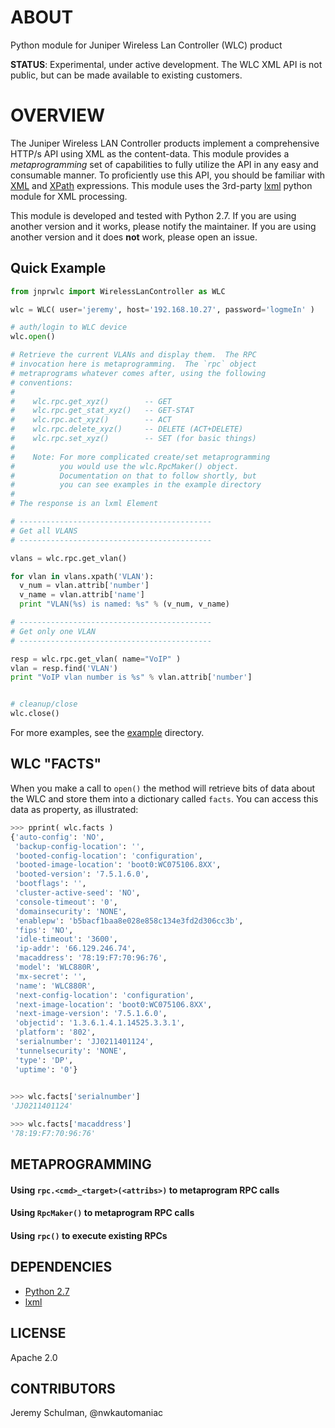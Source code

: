 # ABOUT

  Python module for Juniper Wireless Lan Controller (WLC) product

**STATUS**: Experimental, under active development.  The WLC XML API is not public, but can be made available to existing customers.

# OVERVIEW

  The Juniper Wireless LAN Controller products implement a comprehensive HTTP/s API using XML as the content-data.  This module provides a *metaprogramming* set of capabilities to fully utilize the API in any easy and consumable manner.  To proficiently use this API, you should be familiar with [XML](http://www.w3schools.com/xml/) and [XPath](http://www.w3schools.com/xpath/) expressions.  This module uses the 3rd-party [lxml](http://lxml.de/index.html) python module for XML processing.
  
  This module is developed and tested with Python 2.7.  If you are using another version and it works, please notify the maintainer.  If you are using another version and it does **not** work, please open an issue.

## Quick Example

````python
from jnprwlc import WirelessLanController as WLC

wlc = WLC( user='jeremy', host='192.168.10.27', password='logmeIn' )

# auth/login to WLC device
wlc.open()

# Retrieve the current VLANs and display them.  The RPC
# invocation here is metaprogramming.  The `rpc` object
# metraprograms whatever comes after, using the following
# conventions:
#
#    wlc.rpc.get_xyz()        -- GET
#    wlc.rpc.get_stat_xyz()   -- GET-STAT
#    wlc.rpc.act_xyz()        -- ACT
#    wlc.rpc.delete_xyz()     -- DELETE (ACT+DELETE)
#    wlc.rpc.set_xyz()        -- SET (for basic things)
#
#    Note: For more complicated create/set metaprogramming
#          you would use the wlc.RpcMaker() object.
#          Documentation on that to follow shortly, but
#          you can see examples in the example directory
#
# The response is an lxml Element

# -------------------------------------------
# Get all VLANS
# -------------------------------------------

vlans = wlc.rpc.get_vlan()

for vlan in vlans.xpath('VLAN'):
  v_num = vlan.attrib['number']
  v_name = vlan.attrib['name']
  print "VLAN(%s) is named: %s" % (v_num, v_name)

# -------------------------------------------
# Get only one VLAN
# -------------------------------------------

resp = wlc.rpc.get_vlan( name="VoIP" )
vlan = resp.find('VLAN')
print "VoIP vlan number is %s" % vlan.attrib['number']


# cleanup/close
wlc.close()
````
  For more examples, see the [example](https://github.com/jeremyschulman/py-jnprwlc/tree/master/examples) directory.
  
## WLC "FACTS"

  When you make a call to `open()` the method will retrieve bits of data about the WLC and store them
  into a dictionary called `facts`.  You can access this data as property, as illustrated:

````python
>>> pprint( wlc.facts )
{'auto-config': 'NO',
 'backup-config-location': '',
 'booted-config-location': 'configuration',
 'booted-image-location': 'boot0:WC075106.8XX',
 'booted-version': '7.5.1.6.0',
 'bootflags': '',
 'cluster-active-seed': 'NO',
 'console-timeout': '0',
 'domainsecurity': 'NONE',
 'enablepw': 'b5bacf1baa8e028e858c134e3fd2d306cc3b',
 'fips': 'NO',
 'idle-timeout': '3600',
 'ip-addr': '66.129.246.74',
 'macaddress': '78:19:F7:70:96:76',
 'model': 'WLC880R',
 'mx-secret': '',
 'name': 'WLC880R',
 'next-config-location': 'configuration',
 'next-image-location': 'boot0:WC075106.8XX',
 'next-image-version': '7.5.1.6.0',
 'objectid': '1.3.6.1.4.1.14525.3.3.1',
 'platform': '802',
 'serialnumber': 'JJ0211401124',
 'tunnelsecurity': 'NONE',
 'type': 'DP',
 'uptime': '0'}
 

>>> wlc.facts['serialnumber']
'JJ0211401124'

>>> wlc.facts['macaddress']
'78:19:F7:70:96:76'

````

## METAPROGRAMMING

   

#### Using `rpc.<cmd>_<target>(<attribs>)` to metaprogram RPC calls
#### Using `RpcMaker()` to metaprogram RPC calls
#### Using `rpc()` to execute existing RPCs

## DEPENDENCIES

  * [Python 2.7](http://www.python.org/)
  * [lxml](http://lxml.de/index.html)

## LICENSE
  Apache 2.0

## CONTRIBUTORS
  Jeremy Schulman, @nwkautomaniac
